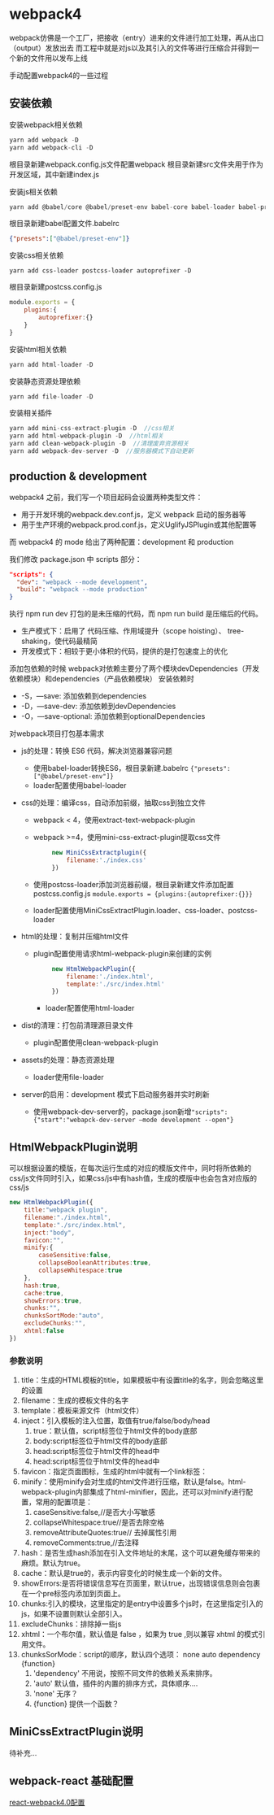 # webpack4

webpack仿佛是一个工厂，把接收（entry）进来的文件进行加工处理，再从出口（output）发放出去
而工程中就是对js以及其引入的文件等进行压缩合并得到一个新的文件用以发布上线

手动配置webpack4的一些过程

## 安装依赖

安装webpack相关依赖

```js
yarn add webpack -D
yarn add webpack-cli -D
```

根目录新建webpack.config.js文件配置webpack
根目录新建src文件夹用于作为开发区域，其中新建index.js

安装js相关依赖

```js
yarn add @babel/core @babel/preset-env babel-core babel-loader babel-preset-env -D 
```

根目录新建babel配置文件.babelrc

```json
{"presets":["@babel/preset-env"]}
```

安装css相关依赖

```
yarn add css-loader postcss-loader autoprefixer -D
```

根目录新建postcss.config.js

```js
module.exports = {
    plugins:{
        autoprefixer:{}
    }
}
```

安装html相关依赖

```js
yarn add html-loader -D
```

安装静态资源处理依赖

```js
yarn add file-loader -D
```

安装相关插件

```js
yarn add mini-css-extract-plugin -D  //css相关
yarn add html-webpack-plugin -D  //html相关
yarn add clean-webpack-plugin -D  //清理废弃资源相关
yarn add webpack-dev-server -D  //服务器模式下自动更新
```


## production & development

webpack4 之前，我们写一个项目起码会设置两种类型文件：

* 用于开发环境的webpack.dev.conf.js，定义 webpack 启动的服务器等
* 用于生产环境的webpack.prod.conf.js，定义UglifyJSPlugin或其他配置等

而 webpack4 的 mode 给出了两种配置：development 和 production

我们修改 package.json 中 scripts 部分：

```json
"scripts": {
  "dev": "webpack --mode development",
  "build": "webpack --mode production"
}
```

执行 npm run dev 打包的是未压缩的代码，而 npm run build 是压缩后的代码。

* 生产模式下：启用了 代码压缩、作用域提升（scope hoisting）、 tree-shaking，使代码最精简
* 开发模式下：相较于更小体积的代码，提供的是打包速度上的优化

添加包依赖的时候
webpack对依赖主要分了两个模块devDependencies（开发依赖模块）和dependencies（产品依赖模块）
安装依赖时

* -S，—save: 添加依赖到dependencies
* -D，—save-dev: 添加依赖到devDependencies
* -O，—save-optional: 添加依赖到optionalDependencies

对webpack项目打包基本需求

* js的处理：转换 ES6 代码，解决浏览器兼容问题

  * 使用babel-loader转换ES6，根目录新建.babelrc   `{"presets":["@babel/preset-env"]}`
  * loader配置使用babel-loader
* css的处理：编译css，自动添加前缀，抽取css到独立文件
  * webpack < 4，使用extract-text-webpack-plugin
  * webpack >=4，使用mini-css-extract-plugin提取css文件
  
    ```js
         new MiniCssExtractplugin({
             filename:'./index.css'
         })
    ```

  * 使用postcss-loader添加浏览器前缀，根目录新建文件添加配置postcss.config.js   `module.exports = {plugins:{autoprefixer:{}}}`
  * loader配置使用MiniCssExtractPlugin.loader、css-loader、postcss-loader
* html的处理：复制并压缩html文件
  
  * plugin配置使用请求html-webpack-plugin来创建的实例

    ```js
         new HtmlWebpackPlugin({
             filename:'./index.html',
             template:'./src/index.html'
         })
    ```

    * loader配置使用html-loader
* dist的清理：打包前清理源目录文件
  * plugin配置使用clean-webpack-plugin
* assets的处理：静态资源处理
  * loader使用file-loader
* server的启用：development 模式下启动服务器并实时刷新
  * 使用webpack-dev-server的，package.json新增`"scripts":{"start":"webapck-dev-server —mode development --open"}`

## HtmlWebpackPlugin说明

可以根据设置的模版，在每次运行生成的对应的模版文件中，同时将所依赖的css/js文件同时引入，如果css/js中有hash值，生成的模版中也会包含对应版的css/js

```js
new HtmlWebpackPlugin({
    title:"webpack plugin",
    filename:"./index.html",
    template:"./src/index.html",
    inject:"body",
    favicon:"",
    minify:{
        caseSensitive:false,
        collapseBooleanAttributes:true,
        collapseWhitespace:true
    },
    hash:true,
    cache:true,
    showErrors:true,
    chunks:"",
    chunksSortMode:"auto",
    excludeChunks:"",
    xhtml:false
})
```

### 参数说明

1. title：生成的HTML模板的title，如果模板中有设置title的名字，则会忽略这里的设置
2. filename：生成的模板文件的名字
3. template：模板来源文件（html文件）
4. inject：引入模板的注入位置，取值有true/false/body/head
    1. true：默认值，script标签位于html文件的body底部
    2. body:script标签位于html文件的body底部
    3. head:script标签位于html文件的head中
    4. head:script标签位于html文件的head中
5. favicon：指定页面图标，生成的html中就有一个link标签：<link rel='shortcut icon' href='example.ico'>
6. minify：使用minify会对生成的html文件进行压缩，默认是false。html-webpack-plugin内部集成了html-minifier，因此，还可以对minify进行配置，常用的配置项是：
    1. caseSensitive:false,//是否大小写敏感
    2. collapseWhitespace:true//是否去除空格
    3. removeAttributeQuotes:true// 去掉属性引用
    4. removeComments:true,//去注释
7. hash：是否生成hash添加在引入文件地址的末尾，这个可以避免缓存带来的麻烦。默认为true。
8. cache：默认是true的，表示内容变化的时候生成一个新的文件。
9. showErrors:是否将错误信息写在页面里，默认true，出现错误信息则会包裹在一个pre标签内添加到页面上。
10. chunks:引入的模块，这里指定的是entry中设置多个js时，在这里指定引入的js，如果不设置则默认全部引入。
11. excludeChunks：排除掉一些js
12. xhtml：一个布尔值，默认值是 false ，如果为 true ,则以兼容 xhtml 的模式引用文件。
13. chunksSorMode：script的顺序，默认四个选项： none auto dependency {function}
    1. 'dependency' 不用说，按照不同文件的依赖关系来排序。
    2. 'auto' 默认值，插件的内置的排序方式，具体顺序....
    3. 'none' 无序？
    4. {function} 提供一个函数？

## MiniCssExtractPlugin说明

待补充...

## webpack-react 基础配置

[react-webpack4.0配置](https://github.com/Singz72/webpack4/tree/master/React-webpack4.0)
